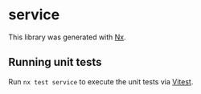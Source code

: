 # service

This library was generated with [Nx](https://nx.dev).

## Running unit tests

Run `nx test service` to execute the unit tests via [Vitest](https://vitest.dev/).
